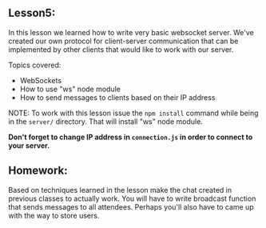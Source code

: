 Lesson5:
--------
In this lesson we learned how to write very basic websocket server.
We've created our own protocol for client-server communication that
can be implemented by other clients that would like to work with our server.

Topics covered:
- WebSockets
- How to use "ws" node module
- How to send messages to clients based on their IP address

NOTE:
To work with this lesson issue the `npm install` command while being in
the `server/` directory. That will install "ws" node module.

**Don't forget to change IP address in `connection.js` in order to connect to your server.**


Homework:
---------
Based on techniques learned in the lesson make the chat
created in previous classes to actually work. You will have to
write broadcast function that sends messages to all attendees.
Perhaps you'll also have to came up with the way to store users.